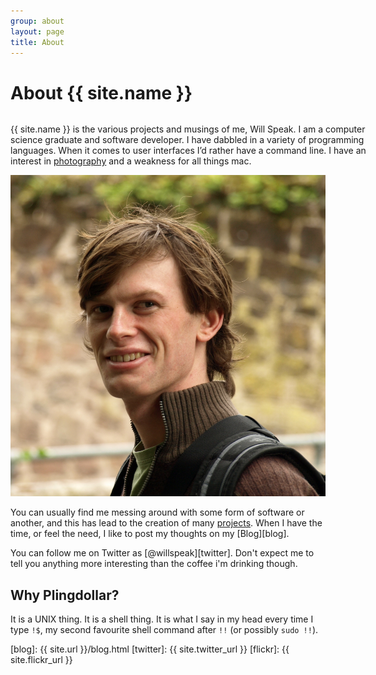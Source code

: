 ```yaml
---
group: about
layout: page
title: About
---
```


# About {{ site.name }}

<div>
<p style="float: left; width: 600px;">
{{ site.name }} is the various projects and musings of me, Will Speak. I am a computer science graduate and software developer. I have dabbled in a variety of programming languages. When it comes to user interfaces I’d rather have a command line. I have an interest in <a href="{{ site.flickr_url }}" alt="My Flickr Site">photography</a> and a weakness for all things mac.
</p>
<img class="avatar" src="img/avatar.jpg" alt="my face" />
<br style="clear: both;" />
</div>

You can usually find me messing around with some form of software or another, and this has lead to the creation of many [projects]({{site.url}}/projects.html). When I have the time, or feel the need, I like to post my thoughts on my [Blog][blog].

You can follow me on Twitter as [@willspeak][twitter]. Don't expect me to tell you anything more interesting than the coffee i'm drinking though.

## Why Plingdollar?

It is a UNIX thing. It is a shell thing. It is what I say in my head every time I type `!$`, my second favourite shell command after `!!` (or possibly `sudo !!`).

[blog]: {{ site.url }}/blog.html
[twitter]: {{ site.twitter_url }}
[flickr]: {{ site.flickr_url }}
